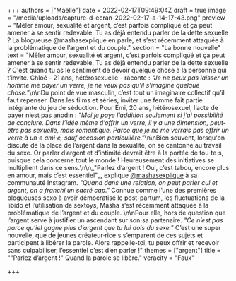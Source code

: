 +++
authors = ["Maëlle"]
date = 2022-02-17T09:49:04Z
draft = true
image = "/media/uploads/capture-d-ecran-2022-02-17-a-14-17-43.png"
preview = "Mêler amour, sexualité et argent, c’est parfois compliqué et ça peut amener à se sentir redevable. Tu as déjà entendu parler de la dette sexuelle ? La blogueuse @mashasexplique en parle, et s’est récemment attaquée à la problématique de l’argent et du couple."
section = "La bonne nouvelle"
text = "Mêler amour, sexualité et argent, c’est parfois compliqué et ça peut amener à se sentir redevable. Tu as déjà entendu parler de la dette sexuelle ? C'est quand tu as le sentiment de devoir quelque chose à la personne qui t’invite. Chloé - 21 ans, hétérosexuelle - raconte : _\"Je ne peux pas laisser un homme me payer un verre, je ne veux pas qu’il s’imagine quelque chose.\"_\n\nDu point de vue masculin, c’est tout un imaginaire collectif qu’il faut repenser. Dans les films et séries, inviter une femme fait partie intégrante du jeu de séduction. Pour Emi, 20 ans, hétérosexuel, l’acte de payer n’est pas anodin : _\"Moi je paye l’addition seulement si j’ai possibilité de conclure. Dans l’idée même d’offrir un verre, il y a une dimension, peut-être pas sexuelle, mais romantique. Parce que je ne me verrais pas offrir un verre à un⋅e ami⋅e, sauf occasion particulière.\"_\n\nBien souvent, lorsqu'on discute de la place de l’argent dans la sexualité, on se cantonne au travail du sexe. Or parler d’argent et d’intimité devrait être à la portée de tou⋅te⋅s, puisque cela concerne tout le monde ! Heureusement des initiatives se multiplient dans ce sens.\n\n_\"Parlez d’argent ! Oui, c’est tabou, encore plus en amour, mais c’est essentiel\"_, explique [@mashasexplique](https://www.instagram.com/mashasexplique/) à sa communauté Instagram. _\"Quand dans une relation, on peut parler cul et argent, on a franchi un sacré cap.\"_ Connue comme l’une des premières blogueuses sexo à avoir démocratisé le post-partum, les fluctuations de la libido et l’utilisation de sextoys, Masha s’est récemment attaquée à la problématique de l’argent et du couple. \n\nPour elle, hors de question que l’argent serve à justifier un ascendant sur son⋅sa partenaire. _\"Ce n’est pas parce qu’iel gagne plus d’argent que tu lui dois du sexe.\"_ C’est une super nouvelle, que de jeunes créateur⋅rice⋅s s’emparent de ces sujets et participent à libérer la parole. Alors rappelle-toi, tu peux offrir et recevoir sans culpabiliser, l’essentiel c’est d’en parler !"
themes = ["argent"]
title = "\"Parlez d’argent !\" Quand la parole se libère."
veracity = "Faux"

+++
